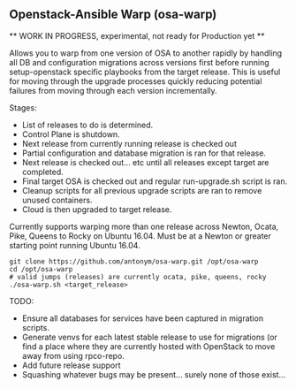 ## Openstack-Ansible Warp (osa-warp)

** WORK IN PROGRESS, experimental, not ready for Production yet **

Allows you to warp from one version of OSA to another rapidly
by handling all DB and configuration migrations across versions
first before running setup-openstack specific playbooks from
the target release.  This is useful for moving through the
upgrade processes quickly reducing potential failures from
moving through each version incrementally.

Stages:

* List of releases to do is determined.
* Control Plane is shutdown.
* Next release from currently running release is checked out
* Partial configuration and database migration is ran for that release.
* Next release is checked out... etc until all releases except target
  are completed.
* Final target OSA is checked out and regular run-upgrade.sh script is ran.
* Cleanup scripts for all previous upgrade scripts are ran to remove
  unused containers.
* Cloud is then upgraded to target release.

Currently supports warping more than one release across Newton, Ocata, 
Pike, Queens to Rocky on Ubuntu 16.04.  Must be at a Newton or greater
starting point running Ubuntu 16.04.

    git clone https://github.com/antonym/osa-warp.git /opt/osa-warp
    cd /opt/osa-warp
    # valid jumps (releases) are currently ocata, pike, queens, rocky
    ./osa-warp.sh <target_release>

TODO:
* Ensure all databases for services have been captured in migration scripts.
* Generate venvs for each latest stable release to use for migrations (or find
  a place where they are currently hosted with OpenStack to move away from
  using rpco-repo.
* Add future release support
* Squashing whatever bugs may be present... surely none of those exist...
